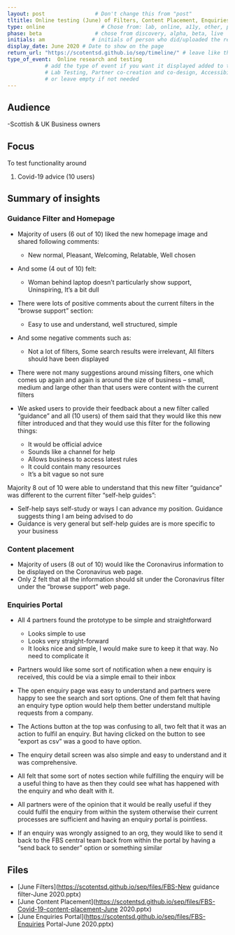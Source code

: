 ```yaml
---
layout: post                # Don't change this from "post"
tltitle: Online testing (June) of Filters, Content Placement, Enquiries Portal  # Title to show on the page
type: online                  # Chose from: lab, online, a11y, other, partner
phase: beta                 # chose from discovery, alpha, beta, live
initials: am               # initials of person who did/uploaded the research
display_date: June 2020 # Date to show on the page
return_url: "https://scotentsd.github.io/sep/timeline/" # leave like this         
type_of_event:  Online research and testing            
            # add the type of event if you want it displayed added to the heading when the post if clicked on
            # Lab Testing, Partner co-creation and co-design, Accessibility, Online research and testing, Events, F2F and testing
            # or leave empty if not needed
---
```


## Audience
-Scottish & UK Business owners  

## Focus

To test functionality around
1. Covid-19 advice (10 users)

## Summary of insights
### Guidance Filter and Homepage
- Majority of users (6 out of 10) liked the new homepage image and shared following comments:
  - New normal, Pleasant, Welcoming, Relatable, Well chosen
- And some (4 out of 10) felt:
  - Woman behind laptop doesn’t particularly show support, Uninspiring, It’s a bit dull

- There were lots of positive comments about the current filters in the “browse support” section:
  - Easy to use and understand, well structured, simple
- And some negative comments such as:
  - Not a lot of filters, Some search results were irrelevant, All filters should have been displayed
- There were not many suggestions around missing filters, one which comes up again and again is around the size of business – small, medium and large other than that users were content with the current filters
- We asked users to provide their feedback about a new filter called “guidance” and all (10 users) of them said that they would like this new filter introduced and that they would use this filter for the following things:
  - It would be official advice
  - Sounds like a channel for help
  - Allows business to access latest rules
  - It could contain many resources
  - It’s a bit vague so not sure

Majority 8 out of 10 were able to understand that this new filter “guidance” was different to the current filter “self-help guides”:
  - Self-help says self-study or ways I can advance my position. Guidance suggests thing I am being advised to do
  - Guidance is very general but self-help guides are is more specific to your business

### Content placement
- Majority of users (8 out of 10) would like the Coronavirus information to be displayed on the Coronavirus web page.
- Only 2 felt that all the information should sit under the Coronavirus filter under the “browse support” web page.



### Enquiries Portal
- All 4 partners found the prototype to be simple and straightforward
  - Looks simple to use
  - Looks very straight-forward
  - It looks nice and simple, I would make sure to keep it that way. No need to complicate it

- Partners would like some sort of notification when a new enquiry is received, this could be via a simple email to their inbox
- The open enquiry page was easy to understand and partners were happy to see the search and sort options. One of them felt that having an enquiry type option would help them better understand multiple requests from a company.
- The Actions button at the top was confusing to all, two felt that it was an action to fulfil an enquiry. But having clicked on the button to see “export as csv” was a good to have option.
- The enquiry detail screen was also simple and easy to understand and it was comprehensive.
- All felt that some sort of notes section while fulfilling the enquiry will be a useful thing to have as then they could see what has happened with the enquiry and who dealt with it.
- All partners were of the opinion that it would be really useful if they could fulfil the enquiry from within the system otherwise their current processes are sufficient and having an enquiry portal is pointless.
- If an enquiry was wrongly assigned to an org, they would like to send it back to the FBS central team back from within the portal by having a “send back to sender” option or something similar

## Files
- [June Filters](https://scotentsd.github.io/sep/files/FBS-New guidance filter-June 2020.pptx)
- [June Content Placement](https://scotentsd.github.io/sep/files/FBS-Covid-19-content-placement-June 2020.pptx)
- [June Enquiries Portal](https://scotentsd.github.io/sep/files/FBS-Enquiries Portal-June 2020.pptx)

